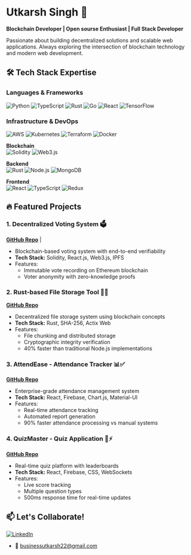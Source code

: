 # Utkarsh Singh 🚀 
**Blockchain Developer | Open sourse Enthusiast | Full Stack Developer**

Passionate about building decentralized solutions and scalable web applications. Always exploring the intersection of blockchain technology and modern web development.

## 🛠 Tech Stack Expertise


### Languages & Frameworks
![Python](https://img.shields.io/badge/-Python-0D1117?style=flat&logo=python)
![TypeScript](https://img.shields.io/badge/-TypeScript-0D1117?style=flat&logo=typescript)
![Rust](https://img.shields.io/badge/-Rust-0D1117?style=flat&logo=rust)
![Go](https://img.shields.io/badge/-Golang-0D1117?style=flat&logo=go)
![React](https://img.shields.io/badge/-React-0D1117?style=flat&logo=react)
![TensorFlow](https://img.shields.io/badge/-TensorFlow-0D1117?style=flat&logo=tensorflow)

### Infrastructure & DevOps
![AWS](https://img.shields.io/badge/-AWS-0D1117?style=flat&logo=amazon-aws)
![Kubernetes](https://img.shields.io/badge/-Kubernetes-0D1117?style=flat&logo=kubernetes)
![Terraform](https://img.shields.io/badge/-Terraform-0D1117?style=flat&logo=terraform)
![Docker](https://img.shields.io/badge/-Docker-0D1117?style=flat&logo=docker)


**Blockchain**  
![Solidity](https://img.shields.io/badge/Solidity-363636?logo=solidity&logoColor=white)
![Web3.js](https://img.shields.io/badge/Web3.js-F16822?logo=web3.js&logoColor=white)

**Backend**  
![Rust](https://img.shields.io/badge/Rust-000000?logo=rust&logoColor=white)
![Node.js](https://img.shields.io/badge/Node.js-339933?logo=node.js&logoColor=white)
![MongoDB](https://img.shields.io/badge/MongoDB-47A248?logo=mongodb&logoColor=white)

**Frontend**  
![React](https://img.shields.io/badge/React-61DAFB?logo=react&logoColor=black)
![TypeScript](https://img.shields.io/badge/TypeScript-3178C6?logo=typescript&logoColor=white)
![Redux](https://img.shields.io/badge/Redux-764ABC?logo=redux&logoColor=white)


## 🔥 Featured Projects

### 1. Decentralized Voting System 🗳️
**[GitHub Repo](https://github.com/utkarsh-singh-1729/Decentralized-Voting-Systems)** | 
- Blockchain-based voting system with end-to-end verifiability
- **Tech Stack:** Solidity, React.js, Web3.js, IPFS
- Features: 
  - Immutable vote recording on Ethereum blockchain
  - Voter anonymity with zero-knowledge proofs
  

### 2. Rust-based File Storage Tool 🦀💾
**[GitHub Repo](https://github.com/utkarsh-singh-1729/Rust-Based-File-Storage-Tool)** 
- Decentralized file storage system using blockchain concepts
- **Tech Stack:** Rust, SHA-256, Actix Web
- Features:
  - File chunking and distributed storage
  - Cryptographic integrity verification
  - 40% faster than traditional Node.js implementations

### 3. AttendEase - Attendance Tracker 📊✅
**[GitHub Repo](https://github.com/utkarsh-singh-1729/AttendEase)** 
- Enterprise-grade attendance management system
- **Tech Stack:** React, Firebase, Chart.js, Material-UI
- Features:
  - Real-time attendance tracking
  - Automated report generation
  - 90% faster attendance processing vs manual systems

### 4. QuizMaster - Quiz Application 🧠⚡
**[GitHub Repo](https://github.com/utkarsh-singh-1729/Quiz-Application-)**
- Real-time quiz platform with leaderboards
- **Tech Stack:** React, Firebase, CSS, WebSockets
- Features:
  - Live score tracking
  - Multiple question types
  - 500ms response time for real-time updates




## 📫 Let's Collaborate!
[![LinkedIn](https://img.shields.io/badge/LinkedIn-0077B5?style=flat&logo=linkedin&logoColor=white)](https://linkedin.com/in/utkarsh-singh1729)
- 📧 businessutkarsh22@gmail.com
